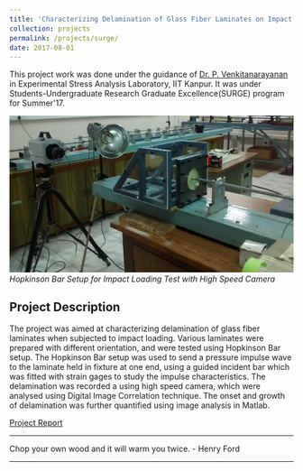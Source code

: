 ```yaml
---
title: 'Characterizing Delamination of Glass Fiber Laminates on Impact Loading'
collection: projects
permalink: /projects/surge/
date: 2017-08-01
---
```


This project work was done under the guidance of [Dr. P. Venkitanarayanan](http://home.iitk.ac.in/~venkit/) in Experimental Stress Analysis Laboratory, IIT Kanpur. It was under Students-Undergraduate Research Graduate Excellence(SURGE) program for Summer'17.

![SURGE Lab](/images/surge_1.png)
*Hopkinson Bar Setup for Impact Loading Test with High Speed Camera*

Project Description
---

The project was aimed at characterizing delamination of glass fiber laminates when subjected to impact loading. Various laminates were prepared with different orientation, and were tested using Hopkinson Bar setup. The Hopkinson Bar setup was used to send a pressure impulse wave to the laminate held in fixture at one end, using a guided incident bar which was fitted with strain gages to study the impulse characteristics. The delamination was recorded a using high speed camera, which were analysed using Digital Image Correlation technique. The onset and growth of delamination was further quantified using image analysis in Matlab.

[Project Report](/files/)

---

Chop your own wood and it will warm you twice. - Henry Ford

---
